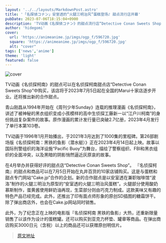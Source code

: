 ```yaml
---
layout: '../../layouts/MarkdownPost.astro'
title: '「名探偵コナン」安室透的“火腿三明治风”蛋糕登场♪ 甜点流行店开幕'
pubDate: 2023-07-06T18:15:04+0900
description: 'TV动画《名探偵コナン》的甜点流行店“Detective Conan Sweets Shop”将在Marui的10家店铺举办限时活动！'
author: 'hidegomi'
cover:
  url: 'https://animeanime.jp/imgs/ogp_f/596720.jpg'
  square: 'https://animeanime.jp/imgs/ogp_f/596720.jpg'
  alt: "cover"
tags: ['news','anime']
theme: 'light'
featured: false
---
```


![cover](https://animeanime.jp/imgs/ogp_f/596720.jpg)

TV动画《名侦探柯南》的甜点可以在名侦探柯南甜点店“Detective Conan Sweets Shop”中购买，该店将于2023年7月5日起在全国的Marui十家店逐步开业。还将推出新的合作甜点。

青山刚昌从1994年开始在《周刊少年Sunday》连载的推理漫画《名侦探柯南》，讲述了被神秘的黑衣组织变成小孩模样的高中生侦探工藤新一以“江户川柯南”的身份挑战复杂案件的故事。原作漫画的累计发行量已突破2.7亿册，2023年4月发行了单行本第103卷。

TV动画于1996年1月开始播出，于2021年3月达到了1000集的里程碑。第26部剧场版《名侦探柯南：黑铁的鱼影（潜水艇）》正在2023年4月14日起上映。故事以国际刑警组织的海洋设施“Pacific Buoy”为舞台，描绘了警察组织、FBI和黑衣组织的全面冲突，以及黑暗的阴影悄然逼近灰原哀的故事。

在4月举办并获得好评的甜点店“Detective Conan Sweets Shop”。
『名侦探柯南』的甜点和商品可以在7月5日开始在丸井百货的10家店铺购买。这是与蛋糕和甜点专门网站“Cake.jp”合作的企划。新的合作甜点是以安室透在兼职咖啡馆“波洛”制作的火腿三明治为原型的“安室透的火腿三明治风蛋糕”。火腿部分使用酸奶慕斯制作，蛋黄酱使用鲜奶油再现，生菜部分则由巧克力制成。这款美味又有趣的特色产品已经完成。此外，还推出了印有面点师形象的原创SD插图的糖霜饼干。除了弹出商店外，也会在Cake.jp网站同时销售。

此外，为了纪念正在上映的电影版『名侦探柯南 黑铁的鱼影』大热，还重新限量销售了以该作为设计的蛋糕罐。还可以购买到亚克力杯垫、罐章等商品。在弹出商店购买3000日元（含税）以上的商品还可以获赠原创明信片。

>[原文地址](https://animeanime.jp/article/2023/07/06/78407.html)  